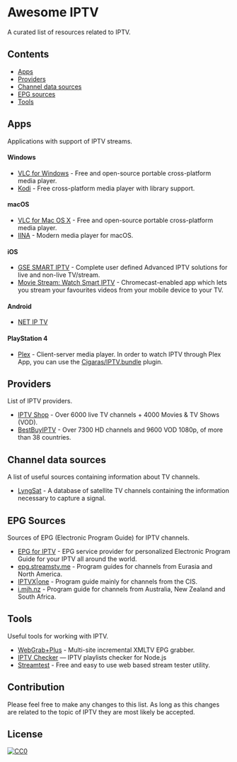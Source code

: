 # Awesome IPTV

A curated list of resources related to IPTV.

## Contents

- [Apps](#apps)
- [Providers](#providers)
- [Channel data sources](#channel-data-sources)
- [EPG sources](#epg-sources)
- [Tools](#tools)

## Apps

Applications with support of IPTV streams.

#### Windows

- [VLC for Windows](https://www.videolan.org/vlc/download-windows.html) - Free and open-source portable cross-platform media player.
- [Kodi](kodi.tv/) - Free cross-platform media player with library support.

#### macOS

- [VLC for Mac OS X](https://www.videolan.org/vlc/download-macosx.html) - Free and open-source portable cross-platform media player.
- [IINA](https://iina.io/) - Modern media player for macOS.

#### iOS

- [GSE SMART IPTV](https://apps.apple.com/us/app/gse-smart-iptv/id1028734023) - Complete user defined Advanced IPTV solutions for live and non-live TV/stream.
- [Movie Stream: Watch Smart IPTV](https://apps.apple.com/us/app/movie-stream-ip-tv-films/id1450912244) - Chromecast-enabled app which lets you stream your favourites videos from your mobile device to your TV.

#### Android

- [NET IP TV](https://play.google.com/store/apps/details?id=com.dnamedya.netiptv)

#### PlayStation 4

- [Plex](https://www.plex.tv/apps-devices/#modal-devices-playstation-4) - Client-server media player. In order to watch IPTV through Plex App, you can use the [Cigaras/IPTV.bundle](https://github.com/Cigaras/IPTV.bundle) plugin.

## Providers

List of IPTV providers.

- [IPTV Shop](https://iptv.shop/) - Over 6000 live TV channels + 4000 Movies & TV Shows (VOD).
- [BestBuyIPTV](https://bestbuyiptv.com/) - Over 7300 HD channels and 9600 VOD 1080p, of more than 38 countries.

## Channel data sources

A list of useful sources containing information about TV channels.

- [LyngSat](https://www.lyngsat.com/) - A database of satellite TV channels containing the information necessary to capture a signal.

## EPG Sources

Sources of EPG (Electronic Program Guide) for IPTV channels.

- [EPG for IPTV](https://www.iptv-epg.com/) - EPG service provider for personalized Electronic Program Guide for your IPTV all around the world.
- [epg.streamstv.me](http://epg.streamstv.me/epg/) - Program guides for channels from Eurasia and North America.
- [IPTVX|one](https://iptvx.one/viewtopic.php?f=12&t=4&sid=5d7f43099b396af229d5961ec746fc14) - Program guide mainly for channels from the CIS.
- [i.mjh.nz](http://i.mjh.nz/) - Program guide for channels from Australia, New Zealand and South Africa.

## Tools

Useful tools for working with IPTV.

- [WebGrab+Plus](http://www.webgrabplus.com/) - Multi-site incremental XMLTV EPG grabber.
- [IPTV Checker](https://www.npmjs.com/package/iptv-checker) — IPTV playlists checker for Node.js
- [Streamtest](https://streamtest.in/) - Free and easy to use web based stream tester utility.


## Contribution

Please feel free to make any changes to this list. As long as this changes are related to the topic of IPTV they are most likely be accepted.

## License

[![CC0](https://licensebuttons.net/p/zero/1.0/88x31.png)](https://creativecommons.org/publicdomain/zero/1.0/)

